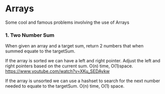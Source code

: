 # Arrays
Some cool and famous problems involving the use of Arrays

### 1. Two Number Sum
When given an array and a target sum, return 2 numbers that when summed equate to the targetSum.

If the array is sorted we can have a left and right pointer. Adjust the left and right pointers based on the current sum. O(n) time, O(1)space. 
https://www.youtube.com/watch?v=XKu_SEDAykw

If the array is unsorted we can use a hashset to search for the next number needed to equate to the targetSum. O(n) time, O(1) space.

